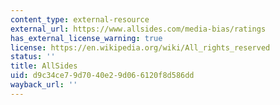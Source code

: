 ```yaml
---
content_type: external-resource
external_url: https://www.allsides.com/media-bias/ratings
has_external_license_warning: true
license: https://en.wikipedia.org/wiki/All_rights_reserved
status: ''
title: AllSides
uid: d9c34ce7-9d70-40e2-9d06-6120f8d586dd
wayback_url: ''
---
```

